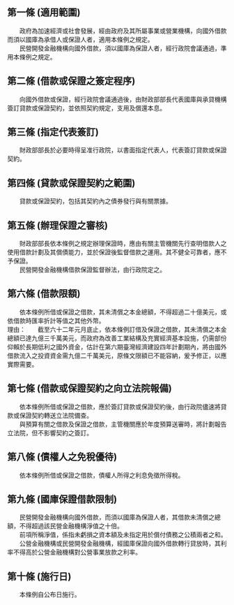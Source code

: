第一條 (適用範圍)
-----------------
　　政府為加速經濟或社會發展，經由政府及其所屬事業或營業機構，向國外借款而須以國庫為承借人或保證人者，適用本條例之規定。  
　　民營開發金融機構向國外借款，須以國庫為保證人者，經行政院會議通過，準用本條例之規定。  


第二條 (借款或保證之簽定程序)
-----------------------------
　　向國外借款或保證，經行政院會議通過後，由財政部部長代表國庫與承貸機構簽訂貸款或保證契約，並依照契約規定，支用及償還本息。  


第三條 (指定代表簽訂)
---------------------
　　財政部部長於必要時得呈准行政院，以書面指定代表人，代表簽訂貸款或保證契約。  


第四條 (貸款或保證契約之範圍)
-----------------------------
　　貸款或保證契約，包括其契約內之債券發行與有關票據。  


第五條 (辦理保證之審核)
-----------------------
　　財政部部長依本條例之規定辦理保證時，應由有關主管機關先行查明借款人之使用借款計劃及其償債能力，並於保證後監督借款之運用。其不健全可靠者，應不予保證。  
　　民營開發金融機構借款保證監督辦法，由行政院定之。  


第六條 (借款限額)
-----------------
　　依本條例所借或保證之借款，其未清償之本金總額，不得超過二十億美元，或依借款時匯率折計等值之其他外幣。  
理由：　　截至六十二年元月底止，依本條例訂借及保證之借款，其未清償之本金總額已達九億三千萬美元，而政府為改善工業結構及充實經濟基本設施，仍需部份仰賴於長期低利之國外資金，估計在第六期臺灣經濟建設四年計劃期內，將由國外借款流入之投資資金需九億二千萬美元，原條文限額已不能容納，爰予修正，以應實際需要。

第七條 (借款或保證契約之向立法院報備)
-------------------------------------
　　依本條例所借或保證之借款，應於簽訂貸款或保證契約後，由行政院儘速將貸款或保證契約轉送立法院備查。  
　　與預算有關之借款及保證之借款，主管機關應於年度預算送審時，將計劃報告立法院，但不影響契約之簽訂。  


第八條 (債權人之免稅優待)
-------------------------
　　依本條例所借或保證之借款，債權人所得之利息免徵所得稅。  


第九條 (國庫保證借款限制)
-------------------------
　　民營開發金融機構向國外借款，而須以國庫為保證人者，其借款未清償之總額，不得超過該民營金融機構淨值之十倍。  
　　前項所稱淨值，係指未虧損之資本額及未指定用於償付債務之公積兩者之和。  
　　公營金融機構或民營開發金融機構，經國庫保證向國外借款轉行貸放時，其利率不得高於公營金融機構對公營事業放款之利率。  


第十條 (施行日)
---------------
　　本條例自公布日施行。